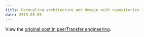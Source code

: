 ```yaml
---
title: Decoupling architecture and domain with repositories
date: 2015-05-05
---
```


View the [original post in peerTransfer engineering](http://engineering.peertransfer.com/blog/decoupling-logic-architecture-repositories).


